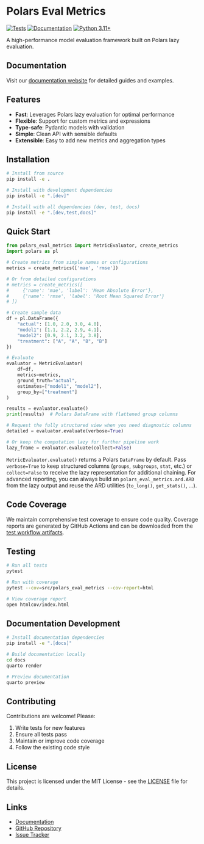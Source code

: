 # Polars Eval Metrics

[![Tests](https://github.com/elong0527/demo_eval_metric/actions/workflows/test.yml/badge.svg)](https://github.com/elong0527/demo_eval_metric/actions/workflows/test.yml)
[![Documentation](https://github.com/elong0527/demo_eval_metric/actions/workflows/docs.yml/badge.svg)](https://github.com/elong0527/demo_eval_metric/actions/workflows/docs.yml)
[![Python 3.11+](https://img.shields.io/badge/python-3.11+-blue.svg)](https://www.python.org/downloads/)

A high-performance model evaluation framework built on Polars lazy evaluation.

## Documentation

Visit our [documentation website](https://elong0527.github.io/demo_eval_metric/) for detailed guides and examples.

## Features

- **Fast**: Leverages Polars lazy evaluation for optimal performance
- **Flexible**: Support for custom metrics and expressions
- **Type-safe**: Pydantic models with validation
- **Simple**: Clean API with sensible defaults
- **Extensible**: Easy to add new metrics and aggregation types

## Installation

```bash
# Install from source
pip install -e .

# Install with development dependencies
pip install -e ".[dev]"

# Install with all dependencies (dev, test, docs)
pip install -e ".[dev,test,docs]"
```

## Quick Start

```python
from polars_eval_metrics import MetricEvaluator, create_metrics
import polars as pl

# Create metrics from simple names or configurations
metrics = create_metrics(['mae', 'rmse'])

# Or from detailed configurations
# metrics = create_metrics([
#     {'name': 'mae', 'label': 'Mean Absolute Error'},
#     {'name': 'rmse', 'label': 'Root Mean Squared Error'}
# ])

# Create sample data
df = pl.DataFrame({
    "actual": [1.0, 2.0, 3.0, 4.0],
    "model1": [1.1, 2.2, 2.9, 4.1],
    "model2": [0.9, 2.1, 3.2, 3.8],
    "treatment": ["A", "A", "B", "B"]
})

# Evaluate
evaluator = MetricEvaluator(
    df=df,
    metrics=metrics,
    ground_truth="actual",
    estimates=["model1", "model2"],
    group_by=["treatment"]
)

results = evaluator.evaluate()
print(results)  # Polars DataFrame with flattened group columns

# Request the fully structured view when you need diagnostic columns
detailed = evaluator.evaluate(verbose=True)

# Or keep the computation lazy for further pipeline work
lazy_frame = evaluator.evaluate(collect=False)
```

`MetricEvaluator.evaluate()` returns a Polars `DataFrame` by default. Pass
`verbose=True` to keep structured columns (`groups`, `subgroups`, `stat`, etc.)
or `collect=False` to receive the lazy representation for additional chaining.
For advanced reporting, you can always build an
``polars_eval_metrics.ard.ARD`` from the lazy output and reuse the ARD
utilities (`to_long()`, `get_stats()`, …).

## Code Coverage

We maintain comprehensive test coverage to ensure code quality. Coverage reports are generated by GitHub Actions and can be downloaded from the [test workflow artifacts](https://github.com/elong0527/demo_eval_metric/actions/workflows/test.yml).

## Testing

```bash
# Run all tests
pytest

# Run with coverage
pytest --cov=src/polars_eval_metrics --cov-report=html

# View coverage report
open htmlcov/index.html
```

## Documentation Development

```bash
# Install documentation dependencies
pip install -e ".[docs]"

# Build documentation locally
cd docs
quarto render

# Preview documentation
quarto preview
```

## Contributing

Contributions are welcome! Please:

1. Write tests for new features
2. Ensure all tests pass
3. Maintain or improve code coverage
4. Follow the existing code style

## License

This project is licensed under the MIT License - see the [LICENSE](LICENSE) file for details.

## Links

- [Documentation](https://elong0527.github.io/demo_eval_metric/)
- [GitHub Repository](https://github.com/elong0527/demo_eval_metric)
- [Issue Tracker](https://github.com/elong0527/demo_eval_metric/issues)
